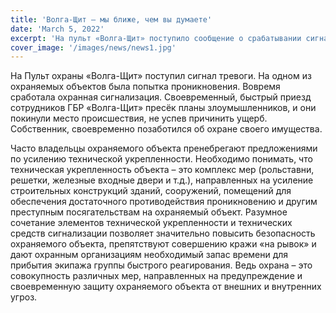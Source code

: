 ```yaml
---
title: 'Волга-Щит – мы ближе, чем вы думаете'
date: 'March 5, 2022'
excerpt: 'На пульт «Волга-Щит» поступило сообщение о срабатывании сигнализации с охраняемого объекта (частный дом).'
cover_image: '/images/news/news1.jpg'
---
```


На Пульт охраны «Волга-Щит» поступил сигнал тревоги. На одном из охраняемых объектов была попытка проникновения. Вовремя сработала охранная сигнализация. Своевременный, быстрый приезд сотрудников ГБР «Волга-Щит» пресёк планы злоумышленников, и они покинули место происшествия, не успев причинить ущерб.
Собственник, своевременно позаботился об охране своего имущества.

<!-- <p align="center"><img style="width: 100%;" src="https://upload.wikimedia.org/wikipedia/commons/thumb/b/b6/Image_created_with_a_mobile_phone.png/800px-Image_created_with_a_mobile_phone.png" alt="Alt text" title="Optional title"></p> -->

<!-- ![image info](./../public/images/my-image.jpg) -->

Часто владельцы охраняемого объекта пренебрегают предложениями по усилению технической укрепленности. Необходимо понимать, что техническая укрепленность объекта – это комплекс мер (рольставни, решетки, железные входные двери и т.д.), направленных на усиление строительных конструкций зданий, сооружений, помещений для обеспечения достаточного противодействия проникновению и другим преступным посягательствам на охраняемый объект.
Разумное сочетание элементов технической укрепленности и технических средств сигнализации позволяет значительно повысить безопасность охраняемого объекта, препятствуют совершению кражи «на рывок» и дают охранным организациям необходимый запас времени для прибытия экипажа группы быстрого реагирования.
Ведь охрана – это совокупность различных мер, направленных на предупреждение и своевременную защиту охраняемого объекта от внешних и внутренних угроз.
